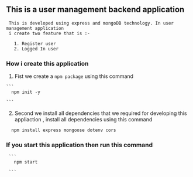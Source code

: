 ## This is a user management backend application 
   
     This is developed using express and mongoDB technology. In user management application 
     i create two feature that is :-
```
   1. Register user
   2. Logged In user
```
### How i create this application 
    
   1. Fist we create a `npm package` using this command
      
    ```
      npm init -y
      
    ```
   2. Second we install all dependencies that we required for developing this appliaction , install  all dependencies using this command 

   ```
     npm install express mongoose dotenv cors

   ``` 
 ### If you start this application then  run this command 

     ```
       npm start

     ``` 
